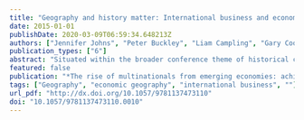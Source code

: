 ```yaml
---
title: "Geography and history matter: International business and economic geography perspectives on the spatial and historical development of multinational enterprises"
date: 2015-01-01
publishDate: 2020-03-09T06:59:34.648213Z
authors: ["Jennifer Johns", "Peter Buckley", "Liam Campling", "Gary Cook", "Martin Hess", "Rudolf R. Sinkovics"]
publication_types: ["6"]
abstract: "Situated within the broader conference theme of historical change, this panel session brought together international business and economic geography perspectives on multinational enterprise (MNE) evolutionary trajectories. The panel session follows a series of past conference sessions aimed to increase dialogue and interaction between economic geographers and international business scholars. These included several sessions at the Royal Geographical Society and Institute of Geographer’s Annual Conference in 2010 and the Association of International Business in 2012. The aim for this conference panel session was for panellists to offer a range of empirical and conceptual observations to interrogate our existing understandings of the spatial and historical development of MNEs. While space and time often provide distinct lenses on the operations of MNEs, the panel discussed the ways in which the two can be combined to provide more nuanced conceptualisations and frameworks for analysis, which can powerfully complement existing conceptual frameworks and methodological approaches in international business. This chapter is a record of the panel session and, as such, offers a direct representation of the speakers’ presentations, their discussions and their question and answer session. The chapter begins with Martin Hess’ discussion of continuity and change in MNEs and global production networks, followed by Rudolf Sinkovics’ analysis of the uptake of economic geography work on global sourcing by international business. Liam Campling then introduces us to commodity chains and commodity frontiers before Peter Buckley offers a summary and discussion of the key debates and issues raised. The chapter includes the questions posed to the panel and the answers and discussion offered in response."
featured: false
publication: "*The rise of multinationals from emerging economies: achieving a new balance*"
tags: ["Geography", "economic geography", "international business", ""]
url_pdf: "http://dx.doi.org/10.1057/9781137473110"
doi: "10.1057/9781137473110.0010"
---
```


